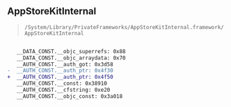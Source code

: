## AppStoreKitInternal

> `/System/Library/PrivateFrameworks/AppStoreKitInternal.framework/AppStoreKitInternal`

```diff

   __DATA_CONST.__objc_superrefs: 0x88
   __DATA_CONST.__objc_arraydata: 0x70
   __AUTH_CONST.__auth_got: 0x3d58
-  __AUTH_CONST.__auth_ptr: 0x4f30
+  __AUTH_CONST.__auth_ptr: 0x4f50
   __AUTH_CONST.__const: 0x38910
   __AUTH_CONST.__cfstring: 0xe20
   __AUTH_CONST.__objc_const: 0x3a018

```
